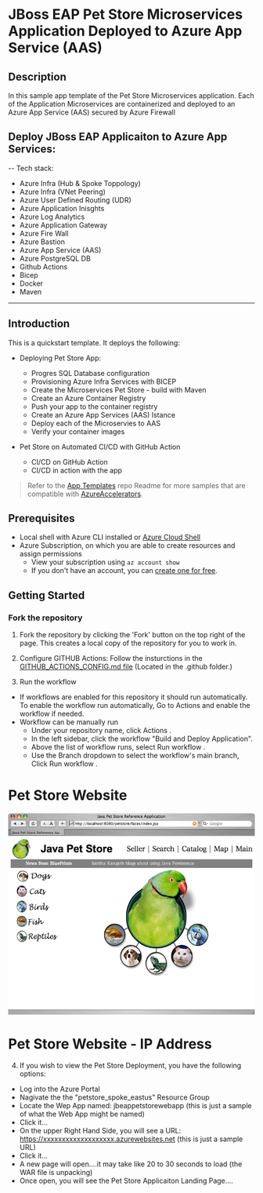 # JBoss EAP Pet Store Microservices Application Deployed to Azure App Service (AAS)
## Description 
In this sample app template of the Pet Store Microservices application. Each of the Application Microservices are containerized and deployed to an Azure App Service (AAS) secured by Azure Firewall

## Deploy JBoss EAP Applicaiton to Azure App Services:

--
Tech stack:

- Azure Infra (Hub & Spoke Toppology)
- Azure Infra (VNet Peering)
- Azure User Defined Routing (UDR)
- Azure Application Inisghts
- Azure Log Analytics
- Azure Application Gateway
- Azure Fire Wall
- Azure Bastion
- Azure App Service (AAS)
- Azure PostgreSQL DB
- Github Actions
- Bicep
- Docker
- Maven

---

## Introduction

This is a quickstart template. It deploys the following:

* Deploying Pet Store App:
  * Progres SQL Database configuration
  * Provisioning Azure Infra Services with BICEP
  * Create the Microservices Pet Store - build with Maven
  * Create an Azure Container Registry
  * Push your app to the container registry
  * Create an Azure App Services (AAS) Istance
  * Deploy each of the Microservies to AAS
  * Verify your container images

* Pet Store on Automated CI/CD with GitHub Action  
  * CI/CD on GitHub Action
  * CI/CD in action with the app

> Refer to the [App Templates](https://github.com/microsoft/App-Templates) repo Readme for more samples that are compatible with [AzureAccelerators](https://github.com/Azure/azure-dev/).

## Prerequisites
- Local shell with Azure CLI installed or [Azure Cloud Shell](https://ms.portal.azure.com/#cloudshell/)
- Azure Subscription, on which you are able to create resources and assign permissions
  - View your subscription using ```az account show``` 
  - If you don't have an account, you can [create one for free](https://azure.microsoft.com/free).  

## Getting Started
### Fork the repository

1.  Fork the repository by clicking the 'Fork' button on the top right of the page.
This creates a local copy of the repository for you to work in. 

2.  Configure GITHUB Actions:  Follow the insturctions in the [GITHUB_ACTIONS_CONFIG.md file](https://github.com/Azure-Samples/app-templates-JBossEAP-on-AppService/blob/main/.github/GITHUB_ACTIONS_CONFIG.md) (Located in the .github folder.)

3.  Run the workflow 
   * If workflows are enabled for this repository it should run automatically. To enable the workflow run automatically, Go to Actions and enable the workflow if needed.
   * Workflow can be manually run 
     + Under your repository name, click Actions .
     + In the left sidebar, click the workflow "Build and Deploy Application".
     + Above the list of workflow runs, select Run workflow .
     + Use the Branch dropdown to select the workflow's main branch, Click Run workflow .
  

# Pet Store Website

<img width="1042" alt="petstore-screenshot" src="https://github.com/Azure-Samples/app-templates-JBossEAP-on-AppService/blob/main/src/jbossappser-construction/images/petstore02.png">


# Pet Store Website - IP Address 

4. If you wish to view the Pet Store Deployment, you have the following options:

- Log into the Azure Portal
- Nagivate the the "petstore_spoke_eastus" Resource Group
- Locate the Wep App named: jbeappetstorewebapp (this is just a sample of what the Web App might be named)
- Click it...
- On the upper Right Hand Side, you will see a URL:  https://xxxxxxxxxxxxxxxxxxx.azurewebsites.net (this is just a sample URL)
- Click it...
- A new page will open....it may take like 20 to 30 seconds to load (the WAR file is unpacking)
- Once open, you will see the Pet Store Applicaiton Landing Page....

